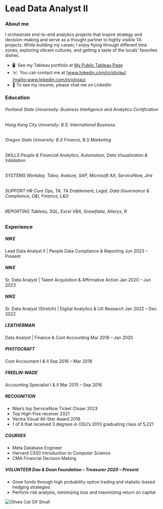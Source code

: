 # Lead Data Analyst II

### About me 
I orchestrate end-to-end analytics projects that inspire strategy and decision-making and serve as a thought partner to highly visible TA projects. While building my career, I enjoy flying through different time zones, exploring vibrant cultures, and getting a taste of the locals' favorites dishes.
* 🖥️  See my Tableau portfolio at [My Public Tableau Page](http://rb.gy/appacu)
* ✉️  You can contact me at [www.linkedin.com/in/oliviau](mailto:www.linkedin.com/in/oliviau)
* 💬  To see my resume, please chat me on LinkedIn 

### Education
###### Portland State Univeresity: Business Intelligence and Analytics Certification
###### Hong Kong City University: B.S. International Business
###### Oregon State University: B.S Finance, B.S Marketing

###### SKILLS		People & Financial Analytics, Automation, Data Visualization & Validation 

###### SYSTEMS Workday, Taleo, Avature, SAP, Microsoft AX, ServiceNow, Jira

###### SUPPORT HR Core Ops, TA, TA Enablement, Legal, Data Governance & Compliance, D&I, Finance, L&D

###### REPORTING Tableau, SQL, Excel VBA, Snowflake, Alteryx, R

### Experience

##### NIKE	 
Lead Data Analyst II | People Data Compliance & Reporting 		        Jun 2023 – Present

##### NIKE	 
Sr. Data Analyst | Talent Acquisition & Affirmative Action 	                    Jan 2020 – Jun 2023                

##### NIKE	
Sr. Data Analyst (Stretch) | Digital Analytics & UX Research  		      Jan 2022 – Dec 2022

##### LEATHERMAN	 
Data Analyst | Finance & Cost Accounting		     Mar 2018 – Jan 2020

##### PHOTOCRAFT	
Cost Accountant I & II					     Sep 2016 – Mar 2018

##### FREELIN-WADE	
Accounting Specialist I & II 		                               Mar 2015 – Sep 2016

##### RECOGNITION 
* Nike’s top ServiceNow Ticket Closer 2023
* Top High-Five receiver 2021
* Vectra Visual All-Star Award 2018 
* 1 of 8 that received 3 degrees in OSU’s 2013 graduating class of 5,221

##### COURSES	
* Meta Database Engineer
* Harvard CS50 Introduction to Computer Science
* CMA Financial Decision Making 
 
##### VOLUNTEER 	Dao & Doan Foundation – Treasurer 2020 – Present
* Grow funds through high probability option trading and statistic-based hedging strategies
* Perform risk analysis, minimizing loss and maximizing return on capital	    

![Olives Cat Gif Small](https://github.com/oliviasportfolio/oliviasportfolio/assets/30008823/f44db085-717b-4802-a707-b4d6c374255f)


<!--
**oliviasportfolio/oliviasportfolio** is a ✨ _special_ ✨ repository because its `README.md` (this file) appears on your GitHub profile.
### Hi there 👋
Here are some ideas to get you started:

- 🔭 I’m currently working on ...
- 🌱 I’m currently learning ...
- 👯 I’m looking to collaborate on ...
- 🤔 I’m looking for help with ...
- 💬 Ask me about ...
- 📫 How to reach me: ...
- 😄 Pronouns: ...
- ⚡ Fun fact: ...
-->
